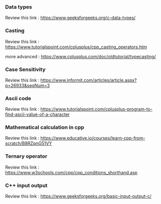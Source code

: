 ### Data types

Review this link :
https://www.geeksforgeeks.org/c-data-types/

### Casting

Review this link :
https://www.tutorialspoint.com/cplusplus/cpp_casting_operators.htm

more advanced : 
https://www.cplusplus.com/doc/oldtutorial/typecasting/

### Case Sensitivity

Review this link :
https://www.informit.com/articles/article.aspx?p=26933&seqNum=3

### Ascii code

Review this link :
https://www.tutorialspoint.com/cplusplus-program-to-find-ascii-value-of-a-character

### Mathematical calculation in cpp

Review this link :
https://www.educative.io/courses/learn-cpp-from-scratch/B8RZpnG51VY

### Ternary operator

Review this link :
https://www.w3schools.com/cpp/cpp_conditions_shorthand.asp

### C++ input output

Review this link :
https://www.geeksforgeeks.org/basic-input-output-c/


